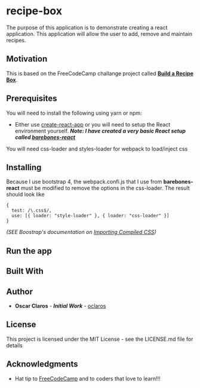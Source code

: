 # recipe-box

The purpose of this application is to demonstrate creating a react application. This application will allow the user to add, remove and maintain recipes.

## Motivation
This is based on the FreeCodeCamp challange project called **[Build a Recipe Box](https://www.freecodecamp.org/challenges/build-a-recipe-box "Build a Recipe Box")**.

## Prerequisites
You will need to install the following using yarn or npm:
* Either use [create-react-app](https://github.com/facebook/create-react-app "create react app") or you will need to setup the React environment yourself. ***Note: I have created a very basic React setup called [barebones-react](https://github.com/oclaros/barebones-react "barebones-react")***

You will need css-loader and styles-loader for webpack to load/inject css

## Installing
Because I use bootstrap 4, the webpack.confi.js that I use from **barebones-react** must be modified to remove the options in the css-loader. The result should look like 
```
{
  test: /\.css$/,
  use: [{ loader: "style-loader" }, { loader: "css-loader" }]
}
```
*(SEE Boostrap's documentation on  [Importing Compiled CSS](https://getbootstrap.com/docs/4.0/getting-started/webpack/#importing-compiled-css))*

## Run the app

## Built With

## Author

* **Oscar Claros** - ***Initial Work*** - [oclaros](https://github.com/oclaros)

## License
This project is licensed under the MIT License - see the LICENSE.md file for details

## Acknowledgments
* Hat tip to [FreeCodeCamp](https://www.freecodecamp.org "FreeCodeCamp") and to coders that love to learn!!!